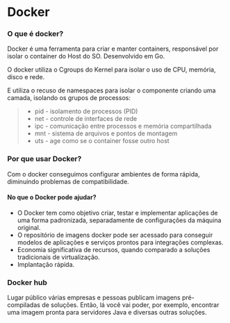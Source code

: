 # Docker

### O que é docker?

Docker é uma ferramenta para criar e manter containers, responsável por isolar o container do Host do SO. Desenvolvido em Go.

O docker utiliza o Cgroups do Kernel para isolar o uso de CPU, memória, disco e rede.

E utiliza o recuso de namespaces para isolar o componente criando uma camada, isolando os grupos de processos:

> - pid - isolamento de processos (PID)
> - net - controle de interfaces de rede
> - ipc - comunicação entre processos e memória compartilhada
> - mnt - sistema de arquivos e pontos de montagem
> - uts - age como se o container fosse outro host

### Por que usar Docker?

Com o docker conseguimos configurar ambientes de forma rápida, diminuindo problemas de compatibilidade.

#### No que o Docker pode ajudar?

- O Docker tem como objetivo criar, testar e implementar aplicações de uma forma padronizada, separadamente de configurações da máquina original.
- O repositório de imagens docker pode ser acessado para conseguir modelos de aplicações e serviços prontos para integrações complexas.
- Economia significativa de recursos, quando comparado a soluções tradicionais de virtualização.
- Implantação rápida.

### Docker hub
Lugar público várias empresas e pessoas publicam imagens pré-compiladas de soluções. Então, lá você vai poder, por exemplo, encontrar uma imagem pronta para servidores Java e diversas outras soluções.
